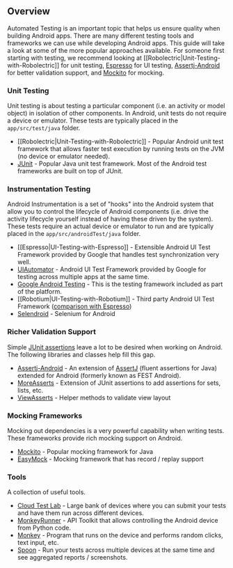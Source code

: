 ## Overview

Automated Testing is an important topic that helps us ensure quality when building Android apps. There are many different testing tools and frameworks we can use while developing Android apps. This guide will take a look at some of the more popular approaches available. For someone first starting with testing, we recommend looking at [[Robolectric|Unit-Testing-with-Robolectric]] for unit testing, [Espresso](https://google.github.io/android-testing-support-library/docs/espresso/index.html) for UI testing, [Assertj-Android](http://square.github.io/assertj-android/) for better validation support, and [Mockito](http://mockito.org/) for mocking.

### Unit Testing

Unit testing is about testing a particular component (i.e. an activity or model object) in isolation of other components. In Android, unit tests do not require a device or emulator. These tests are typically placed in the `app/src/test/java` folder.

 * [[Robolectric|Unit-Testing-with-Robolectric]] - Popular Android unit test framework that allows faster test execution by running tests on the JVM (no device or emulator needed).
 * [JUnit](http://junit.org/) - Popular Java unit test framework. Most of the Android test frameworks are built on top of JUnit.

### Instrumentation Testing 

Android Instrumentation is a set of "hooks" into the Android system that allow you to control the lifecycle of Android components (i.e. drive the activity lifecycle yourself instead of having these driven by the system). These tests require an actual device or emulator to run and are typically placed in the `app/src/androidTest/java` folder.
 
 * [[Espresso|UI-Testing-with-Espresso]] - Extensible Android UI Test Framework provided by Google that handles test synchronization very well.
 * [UIAutomator](https://developer.android.com/training/testing/ui-testing/uiautomator-testing.html) - Android UI Test Framework provided by Google for testing across multiple apps at the same time.
 * [Google Android Testing](http://developer.android.com/tools/testing/testing_android.html) - This is the testing framework included as part of the platform.
 * [[Robotium|UI-Testing-with-Robotium]] - Third party Android UI Test Framework ([comparison with Espresso](http://stackoverflow.com/a/20487527/5154829))
 * [Selendroid](http://selendroid.io/) - Selenium for Android

### Richer Validation Support

Simple [JUnit assertions](http://junit.org/apidocs/org/junit/Assert.html) leave a lot to be desired when working on Android. The following libraries and classes help fill this gap. 

 * [Assertj-Android](http://square.github.io/assertj-android/) - An extension of [AssertJ](http://joel-costigliola.github.io/assertj/) (fluent assertions for Java) extended for Android (formerly known as FEST Android).
 * [MoreAsserts](http://developer.android.com/reference/android/test/MoreAsserts.html) - Extension of JUnit assertions to add assertions for sets, lists, etc.
 * [ViewAsserts](http://developer.android.com/reference/android/test/ViewAsserts.html) - Helper methods to validate view layout

### Mocking Frameworks

Mocking out dependencies is a very powerful capability when writing tests. These frameworks provide rich mocking support on Android.

 * [Mockito](http://mockito.org/) - Popular mocking framework for Java
 * [EasyMock](http://easymock.org/) - Mocking framework that has record / replay support 

### Tools

A collection of useful tools.

 * [Cloud Test Lab](https://developers.google.com/cloud-test-lab/?hl=en) - Large bank of devices where you can submit your tests and have them run across different devices.
 * [MonkeyRunner](http://developer.android.com/tools/help/monkeyrunner_concepts.html) - API Toolkit that allows controlling the Android device from Python code.
 * [Monkey](http://developer.android.com/tools/help/monkey.html) - Program that runs on the device and performs random clicks, text input, etc.
 * [Spoon](http://square.github.io/spoon/) - Run your tests across multiple devices at the same time and see aggregated reports / screenshots.
